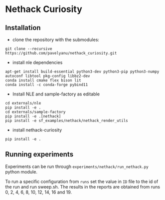 # Nethack Curiosity

## Installation

- clone the repository with the submodules:
```
git clone --recursive https://github.com/pavelyanu/nethack_curiosity.git
```
- install nle dependencies
```
apt-get install build-essential python3-dev python3-pip python3-numpy autoconf libtool pkg-config libbz2-dev
conda install cmake flex bison lit
conda install -c conda-forge pybind11
```
- Install NLE and sample-factory as editable
```
cd externals/nle
pip install -e .
cd externals/sample-factory
pip install -e .[nethack]
pip install -e sf_examples/nethack/nethack_render_utils
```
- install nethack-curiosity
```
pip install -e .
```

## Running experiments

Experiments can be run through `experiments/nethack/run_nethack.py` python module.

To run a specific configuration from `runs`  set the value in `ID` file to the id of the run and run sweep.sh. The results in the reports are obtained from runs 0, 2, 4, 6, 8, 10, 12, 14, 16 and 19.
